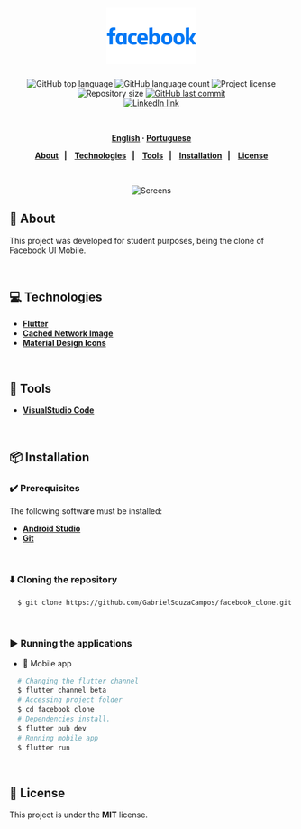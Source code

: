 <h1 align="center">
  <img alt="Facebook clone" src=".github/logo.png" height="100px">
</h1>
<p align="center">
  <img alt="GitHub top language" src="https://img.shields.io/github/languages/top/GabrielSouzaCampos/facebook_clone?color=15c3d6">
  <img alt="GitHub language count" src="https://img.shields.io/github/languages/count/GabrielSouzaCampos/facebook_clone?color=15c3d6">
  <img alt="Project license" src="https://img.shields.io/github/license/GabrielSouzaCampos/facebook_clone?color=15c3d6">
  <img alt="Repository size" src="https://img.shields.io/github/repo-size/GabrielSouzaCampos/facebook_clone?color=15c3d6">
  <a href="https://github.com/GabrielSouzaCampos/facebook_clone/commits/master">
    <img alt="GitHub last commit" src="https://img.shields.io/github/last-commit/GabrielSouzaCampos/facebook_clone?color=15c3d6">
  <!-- <img alt="Made by Rocketseat" src="https://img.shields.io/badge/made%20by-Rocketseat-15c3d6?style=flat"> -->
  </a>
  <!-- <img src="https://img.shields.io/badge/happy-NLW 2.0-8257E5?logo=data:image/png;base64,iVBORw0KGgoAAAANSUhEUgAAABAAAAAQCAMAAAAoLQ9TAAAALVBMVEVHcExxWsF0XMJzXMJxWcFsUsD///9jRrzY0u6Xh9Gsn9n39fyMecy0qd2bjNJWBT0WAAAABHRSTlMA2Do606wF2QAAAGlJREFUGJVdj1cWwCAIBLEsRU3uf9xobDH8+GZwUYi8i6ucJwrxKE+7D0G9Q4vlYqtmCSjndr4CgCgzlyFgfKfKCVO0LrPKjmiqMxGXkJwNnXskqWG+1oSM+BSwD8f29YLNjvx/OQrn+g99oQSoNmt3PgAAAABJRU5ErkJggg=="> -->
 <br>
  <a href="https://www.linkedin.com/in/gabrielsouzacampos/">
       <img alt="LinkedIn link" src="https://img.shields.io/badge/-Gabriel Souza Campos-0077B5?style=flat&amp;logo=Linkedin&amp;logoColor=white" height="25px">
  </a> 
  <!-- <a href="https://insomnia.rest/run/?label=happy&amp;uri=https%3A%2F%2Fraw.githubusercontent.com%2GabrielSouzaCampos%2Fhappy%2Fmaster%2F.github%2FInsomnia.json" target="_blank"><img src="https://insomnia.rest/images/run.svg" alt="Run in Insomnia"></a> -->
</p>
<strong>
<br>
<p align="center">
    <a href="README.md">English</a>
    ·
    <a href="README-pt.md">Portuguese</a>
</p>

<p align="center">
  <a href="#bookmark-about">About</a>&nbsp;&nbsp;&nbsp;|&nbsp;&nbsp;&nbsp;
  <a href="#computer-technologies">Technologies</a>&nbsp;&nbsp;&nbsp;|&nbsp;&nbsp;&nbsp;
  <a href="#wrench-tools">Tools</a>&nbsp;&nbsp;&nbsp;|&nbsp;&nbsp;&nbsp;
  <a href="#package-installation">Installation</a>&nbsp;&nbsp;&nbsp;|&nbsp;&nbsp;&nbsp;
  <a href="#memo-license">License</a>
</p>
</strong>
<br>

<p align="center">
    <img alt="Screens" src=".github/gif.gif" height="350px" />
</p>

## :bookmark: About

This project was developed for student purposes, being the clone of Facebook UI Mobile.

<br>

## :computer: Technologies

-  **[Flutter](https://flutter.dev/)**
-  **[Cached Network Image](https://pub.dev/packages/cached_network_image)**
-  **[Material Design Icons](https://pub.dev/packages/material_design_icons_flutter)**

<br>

## :wrench: Tools

- **[VisualStudio Code](https://code.visualstudio.com/)**

<br>

## :package: Installation

### :heavy_check_mark: **Prerequisites**

The following software must be installed:
  
  - **[Android Studio](https://developer.android.com/studio)**
  - **[Git](https://git-scm.com/)**

<br>
  
### :arrow_down: **Cloning the repository**

```sh
  $ git clone https://github.com/GabrielSouzaCampos/facebook_clone.git
```

<br>

### :arrow_forward:	**Running the applications**

- :iphone: Mobile app

```sh
  # Changing the flutter channel
  $ flutter channel beta
  # Accessing project folder
  $ cd facebook_clone
  # Dependencies install.
  $ flutter pub dev
  # Running mobile app
  $ flutter run
```

<br>

## :memo: License

This project is under the **MIT** license.



